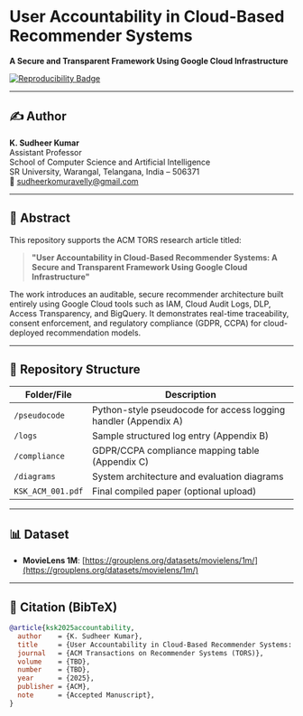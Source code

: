 # User Accountability in Cloud-Based Recommender Systems

**A Secure and Transparent Framework Using Google Cloud Infrastructure**

[![Reproducibility Badge](https://img.shields.io/badge/Reproducibility-Available-brightgreen)](#)

---

## ✍️ Author

**K. Sudheer Kumar**  
Assistant Professor  
School of Computer Science and Artificial Intelligence  
SR University, Warangal, Telangana, India – 506371  
📧 sudheerkomuravelly@gmail.com  

---

## 📝 Abstract

This repository supports the ACM TORS research article titled:

> **"User Accountability in Cloud-Based Recommender Systems: A Secure and Transparent Framework Using Google Cloud Infrastructure"**

The work introduces an auditable, secure recommender architecture built entirely using Google Cloud tools such as IAM, Cloud Audit Logs, DLP, Access Transparency, and BigQuery. It demonstrates real-time traceability, consent enforcement, and regulatory compliance (GDPR, CCPA) for cloud-deployed recommendation models.

---

## 📁 Repository Structure

| Folder/File | Description |
|-------------|-------------|
| `/pseudocode` | Python-style pseudocode for access logging handler (Appendix A) |
| `/logs` | Sample structured log entry (Appendix B) |
| `/compliance` | GDPR/CCPA compliance mapping table (Appendix C) |
| `/diagrams` | System architecture and evaluation diagrams |
| `KSK_ACM_001.pdf` | Final compiled paper (optional upload) |

---

## 📊 Dataset

- **MovieLens 1M**: [https://grouplens.org/datasets/movielens/1m/](https://grouplens.org/datasets/movielens/1m/)

---

## 📌 Citation (BibTeX)

```bibtex
@article{ksk2025accountability,
  author    = {K. Sudheer Kumar},
  title     = {User Accountability in Cloud-Based Recommender Systems: A Secure and Transparent Framework Using Google Cloud Infrastructure},
  journal   = {ACM Transactions on Recommender Systems (TORS)},
  volume    = {TBD},
  number    = {TBD},
  year      = {2025},
  publisher = {ACM},
  note      = {Accepted Manuscript},
}
